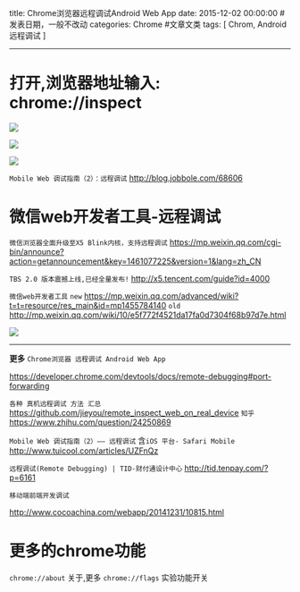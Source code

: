 title: Chrome浏览器远程调试Android Web App
date: 2015-12-02 00:00:00 #发表日期，一般不改动
categories:  Chrome  #文章文类 
tags: [ Chrom,  Android 远程调试 ]

---


# 打开,浏览器地址输入: chrome://inspect
![]( http://ll-blog.oss-cn-hangzhou.aliyuncs.com/15-12-2/40398420.jpg)
<!--

-->



![]( http://ll-blog.oss-cn-hangzhou.aliyuncs.com/15-12-2/46191709.jpg)
<!--
-->



![](http://ll-blog.oss-cn-hangzhou.aliyuncs.com/16-4-12/71201648.jpg)

<!--
-->

`Mobile Web 调试指南（2）：远程调试` http://blog.jobbole.com/68606


# 微信web开发者工具-远程调试

`微信浏览器全面升级至X5 Blink内核，支持远程调试` 
https://mp.weixin.qq.com/cgi-bin/announce?action=getannouncement&key=1461077225&version=1&lang=zh_CN


`TBS 2.0 版本震撼上线,已经全量发布!` http://x5.tencent.com/guide?id=4000



`微信web开发者工具`
`new`  https://mp.weixin.qq.com/advanced/wiki?t=t=resource/res_main&id=mp1455784140
`old`  http://mp.weixin.qq.com/wiki/10/e5f772f4521da17fa0d7304f68b97d7e.html


![]( http://mmbiz.qpic.cn/mmbiz/PiajxSqBRaEIQxibpLbyuSK8jCzLMb60WcZqcAd9Pjl70kibOvcpnrIAgCNkwdichRC63qFQjn7apTcYbO8ibMUOe8Q/0?wx_fmt=jpeg)

<!--
-->






---
**更多**
`Chrome浏览器 远程调试 Android Web App`

https://developer.chrome.com/devtools/docs/remote-debugging#port-forwarding



`各种 真机远程调试 方法 汇总`
https://github.com/jieyou/remote_inspect_web_on_real_device
`知乎`  https://www.zhihu.com/question/24250869


`Mobile Web 调试指南（2）–– 远程调试` 含` iOS 平台- Safari Mobile `
http://www.tuicool.com/articles/UZFnQz


`远程调试(Remote Debugging) | TID-财付通设计中心`
http://tid.tenpay.com/?p=6161


`移动端前端开发调试`

http://www.cocoachina.com/webapp/20141231/10815.html


# 更多的chrome功能
` chrome://about ` 关于,更多
`chrome://flags` 实验功能开关

<!-- more -->
